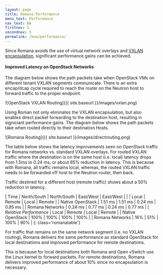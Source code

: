 ```yaml
---
layout: page
title: Romana Performance
menu_text: Performance
nav_text: NA
firstnav: 1
secondnav: 3
permalink: /how/performance/
---
```


Since Romana avoids the use of virtual network overlays and [VXLAN encapsulation](/how/background/#vxlan-tenant-isolation), significant performance gains can be achieved. 

#### Improved Latency on OpenStack Networks

The diagram below shows the path packets take when OpenStack VMs on different tenant VXLAN segments communicate. There is an extra encap/dcap cycle required to reach the router on the Neutron host to forward traffic to the proper endpoint. 

![OpenStack VXLAN Routing]({{ site.baseurl }}/images/vxlan.png) 

Using Roman not only eliminates the VXLAN encapsulation, but also enables direct packet forwarding to the destination host, resulting in signiciant performance gains. The diagram below shows the path packets take when routed directly to their destination Hosts.

![Romana Routing]({{ site.baseurl }}/images/directrouting.png) 

The table below shows the latency improvements seen on OpenStack traffic for Romana networks vs. standard VXLAN overlays. For routed VXLAN traffic where the destination is on the same host (i.e. local) latency drops from 1.5ms to 0.24 ms, or about 85% reduction in latency. This is because with Romana, all traffic remains local, whereas, the routed VXLAN traffic needs to be forwarded off host to the Neutron router, then back. 

Traffic destined for a different host (remote traffic) shows about a 50% reduction in latency.


| Time | North/South | North/South | East/West | East/West |
| | Local | Remote | Local | Remote |
| Native OpenStack | 1.51 ms | 1.51 ms | 0.24 ms | 0.85 ms |
| Romana Networks | 0.24 ms | 0.77 ms | 0.24 ms | 0.77 ms |
| *Relative Performance* | Local | Remote | Local | Remote |
| Native OpenStack | 100% | 100% | 100% | 100% |
| Romana Networks | 16% | 51% | 100% | 90% |
{: class='romanatable'}

For traffic that remains on the same network segment (i.e. no VXLAN routing), Romana delivers the same performance as standard OpenStack for local destinations and improved performance for remote destinations. 

This is because for local destinations both Romana and Open vSwitch use the Linux kernel to forward packets. For remote destinations, Romana delivers improved performance of about 10% since no encapsulation is necessary.



